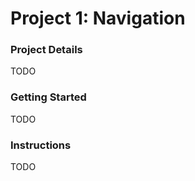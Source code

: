 # Project 1: Navigation
### Project Details

TODO

### Getting Started

TODO

### Instructions

TODO
